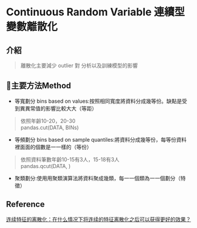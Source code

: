 # Continuous Random Variable 連續型變數離散化
## 介紹
> 離散化主要減少 outlier 對 分析以及訓練模型的影響

## 主要方法Method
* 等寬劃分 bins based on values:按照相同寬度將資料分成幾等份。缺點是受到異異常值的影響比較⼤大（等距）
> 依照年齡10-20，20-30
> <br>pandas.cut(DATA, BINs)

* 等頻劃分 bins based on sample quantiles:將資料分成幾等份，每等份資料裡⾯面的個數是⼀一樣的（等份）
> 依照資料筆數年齡10-15有3人，15-18有3人
> <br>pandas.qcut(DATA, )

* 聚類劃分:使⽤用聚類演算法將資料聚成幾類，每⼀一個類為⼀一個劃分（特徵）

## Reference
[连续特征的离散化：在什么情况下将连续的特征离散化之后可以获得更好的效果？](https://www.zhihu.com/question/31989952)
